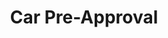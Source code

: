 ---
# head
title: 'Car Pre-Approval'
description: 'Pre Approval Form for buying a car'

# site
social: {
  facebookUrl: 'https://www.facebook.com/someurl',
  twitterUrl: 'https://www.twitter.com/someUrl',
  youtubeUrl: 'https://www.youtube.com/someUrl',
  instagramUrl: 'https://www.instagram.com/someUrl',
  linkedInUrl: 'https://www.linkedIn.com/someUrl',
}

# disclaimer
disclaimer: {
  logo: '../imag/logo-footer.svg',
  madeBy: 'Automotive dealer website by 3-2-1 Ignition',
  copyright: '2018-2019  3-2-1 Ignition, LCC'
}

# footer
footer: {
  address: '92 35 Granville St,Fairfield, CT 06824',
  phone: '839-123-111',
  email: 'info@dealership.com',
  menuItems: [
    { text: 'Home', url: '#' },
    { text: 'Find a car', url: '#' },
    { text: 'Get pre-approval', url: '#' },
    { text: 'Sell your car', url: '#' },
    { text: 'Services', url: '#' },
    { text: 'Terms &amp; conditions', url: '#' },
  ],
}

# header
header: {
  #assets
  logoUrl: '../imag/logo-sound.png',
  brandUrl: '../imag/logo_ford.svg',
  # mobile buttons
  mobileButtons: [
    { text: 'SALES', url: '#' },
    { text: 'SERVICES', url: '#' },
    { text: 'DIRECTION', url: '#' },
  ],
  #slides
  slides: ['/imag/carro.jpg', '/imag/carro.jpg', '/imag/carro.jpg'],
  # top-bar
  address: '101 SW Grady Way, Renton, WA 98057',
  phone: '839-123-111',
  schedule: 'Open today! 8:00 AM - 6:00 PM',
  # menu items
  menuItems: [
    { text: 'Find your next car', url: '#!', subItems: [
        { text: 'All inventory', url: '/search'},
        { text: 'All new', url: '#', subItems: [
            { text: 'All inventory', url: '#'},
            { text: 'By body type', url: '/bodytype-search'},
        ]},
        { text: 'All Pre-owned', url: '#', subItems: [
          { text: 'All inventory', url: '#'},
          { text: 'By body type', url: '/bodytype-search'},
          { text: 'Under $15,000', url: '#'},
        ]},
        { text: 'Commercial', url: '#'},
    ]},
    { text: 'Finance your car', url: '#', selected: true, subItems: [
      { text: 'Get pre-approved', url: '/pre-approved'},
      { text: 'Car loan calculator', url: '/calculator'},
    ]},
    { text: 'Sell your car', url: '#', subItems: [
      { text: 'We''ll buy your car', url: '/prepare'},
      { text: 'Get trade-in value', url: '/tradesell'},
    ]},
    { text: 'Service your car', url: '/service-your-car'},
  ],
  # search input
  searchPlaceholder: 'Find your next car',
}

# get-in-touch
getInTouch: {
  title: 'Get in touch',
  address: '92 35 Grandville St, Fairfield, CT 06824',
  phone: '839-123-111',
  email: 'service@dealership.com',
  servicesPhone: '839-123-111',
  servicesEmail: 'service@dealership.com',
  openingWeekDays: '10:00 - 22:00',
  openingSaturdays: '09:00 - 23:00',
  openingSundays: '10:00 - 22:00'
}

#footer
footerContact: {
  rowOne: {
    title: 'Links',
    elements: [
      {
        name: 'Home',
        link: '#'
      },
      {
        name: 'Sell your car',
        link: '#'
      },
      {
        name: 'Find a car',
        link: '#'
      },
      {
        name: 'Services',
        link: '#'
      },
      {
        name: 'Get pre-approval',
        link: '#'
      },
      {
        name: 'Terms & Conditions',
        link: '#'
      }
    ]
  },
  rowTwo: {
    title: 'Contacts',
    phone: '839-923-111',
    email: 'info@dealership.com',
    location: '92 35 Grandville St, Fairfield, CT 06824',
  },
  rowThree: {
    title: 'Stay Updated',
    inputPlaceholder: 'Your email address',
  }
}

# first section
firstSection: {
  title: 'Save Time With Pre-approval'
}

# contact details (first page)
firstPage: {
  title: 'Apply for Financing Now',
  subtitle: 'Fill out our 3 step secure credit application',
  contactDetails: {
    firstName: { label: 'First Name', placeholder: 'First Name' },
    lastName: { label: 'Last Name', placeholder: 'Last Name' },
    email: { label: 'Email address', placeholder: 'email@domain.com' },
    phone: { label: 'Phone number', placeholder: 'xxx-xxx-xxxx' },
    buttonText: 'Next',
  },
  preApprovedFeatures: {
    title: '6 Reasons to Get Pre-Approved',
    subtitle: 'Lorem ipsum dolor sit amet, consectetur adipiscing elit. Cras varius nulla non egestas semper. Pellentesque diam tortor, mollis ut sem nec, ultricies blandit urna. Nullam vehicula ornare lorem, cursus consectetur justo.',
    items: [
      {
        title: 'Nam libero tempore',
        subtitle: 'Lorem ipsum dolor sit amet, consectetur adipiscing elit. Cras varius nulla non egestas semper.',
        image: 'https://via.placeholder.com/150'
      },
      {
        title: 'Nam libero tempore',
        subtitle: 'Lorem ipsum dolor sit amet, consectetur adipiscing elit. Cras varius nulla non egestas semper.',
        image: 'https://via.placeholder.com/150'
      },
      {
        title: 'Nam libero tempore',
        subtitle: 'Lorem ipsum dolor sit amet, consectetur adipiscing elit. Cras varius nulla non egestas semper.',
        image: 'https://via.placeholder.com/150'
      },
      {
        title: 'Nam libero tempore',
        subtitle: 'Lorem ipsum dolor sit amet, consectetur adipiscing elit. Cras varius nulla non egestas semper.',
        image: 'https://via.placeholder.com/150'
      },
      {
        title: 'Nam libero tempore',
        subtitle: 'Lorem ipsum dolor sit amet, consectetur adipiscing elit. Cras varius nulla non egestas semper.',
        image: 'https://via.placeholder.com/150'
      },
      {
        title: 'Nam libero tempore',
        subtitle: 'Lorem ipsum dolor sit amet, consectetur adipiscing elit. Cras varius nulla non egestas semper.',
        image: 'https://via.placeholder.com/150'
      }
    ]
  },
  procedureIndications: {
    leftImage: 'https://via.placeholder.com/350',
    title: 'How it Works',
    items: [
      {
        image: '../imag/apply-icon.png',
        title: 'Apply Online',
        text: 'Lorem ipsum dolor sit amet, consectetur adipiscing elit. Cras varius nulla non egestas semper.'
      },
      {
        image: '../imag/car-tick-icon.png',
        title: 'Find Your Car',
        text: 'Lorem ipsum dolor sit amet, consectetur adipiscing elit. Cras varius nulla non egestas semper.'
      },
      {
        image: '../imag/paperwork-icon.png',
        title: 'Sign Paperwork',
        text: 'Lorem ipsum dolor sit amet, consectetur adipiscing elit. Cras varius nulla non egestas semper.'
      },
      {
        image: '../imag/happy-car-icon.png',
        title: 'Drive Away Happy',
        text: 'Lorem ipsum dolor sit amet, consectetur adipiscing elit. Cras varius nulla non egestas semper.'
      }
    ]
  },
  faq: {
    title: 'Frequently Asked Questions',
    subtitle: 'Lorem ipsum dolor sit amet, consectetur adipiscing elit. Cras varius nulla non egestas semper.',
    items: [
      {
        image: 'https://via.placeholder.com/150',
        title: 'Lorem ipsum dolor sit amet, consectetur adipiscing elit. Cras varius nulla non egestas semper.',
        text: 'Pellentesque diam tortor, mollis ut sem nec, ultricies blandit urna. Nullam vehicula ornare lorem, cursus consectetur justo. Duis a felis id odio fringilla aliquam eu sit amet orci. Fusce faucibus eleifend turpis, et faucibus massa auctor id. Curabitur blandit quis tortor at molestie. Quisque aliquam luctus dolor sit amet dignissim. Suspendisse dignissim mauris vitae lacus mollis, vitae gravida metus posuere. Integer nec justo in tellus ultricies laoreet sit amet 
        in ligula.',
      },
      {
        image: 'https://via.placeholder.com/150',
        title: 'Morbi iaculis suscipit tincidunt. Donec ut erat sollicitudin, volutpat ex consequat, accumsan ipsum.',
        text: 'Sed quis vulputate orci. Donec imperdiet velit sit amet orci lacinia, id egestas tellus pellentesque. Nullam eu iaculis lorem. Donec dignissim quam quis sapien convallis congue. Nam ultricies arcu ut fringilla elementum. Proin eu condimentum tellus. Sed ac efficitur ipsum, nec luctus felis. Cras fermentum orci in ullamcorper aliquam. Ut hendrerit vehicula odio nec sollicitudin. Quisque nulla ex, interdum vitae dui eget, pretium scelerisque elit.',
      },
      {
        image: 'https://via.placeholder.com/150',
        title: 'Nulla sodales erat orci. Aliquam varius nisi est, ac gravida nunc dignissim ac. Aliquam et tortor nibh.',
        text: 'Mauris nec neque ac ex aliquam suscipit. Pellentesque habitant morbi tristique senectus et netus et malesuada fames ac turpis egestas. Donec nec metus malesuada, placerat lacus non, lobortis lectus. Proin luctus, felis eget posuere mollis, elit lacus cursus turpis, lobortis commodo metus lacus eu tortor. Praesent tempor felis vitae maximus imperdiet.',
      },
      {
        image: 'https://via.placeholder.com/150',
        title: 'Fusce ut mollis lorem, vel eleifend lorem. Morbi efficitur, mi sollicitudin pharetra ullamcorper, massa lectus placerat diam, pharetra posuere eros diam sed tellus.',
        text: 'Mauris rhoncus tortor est, at condimentum lorem fringilla ac. Phasellus dapibus tristique ex eget placerat. In bibendum sapien vel sem ullamcorper dignissim. Nullam ultrices sapien non massa aliquam facilisis. Nullam pretium nulla ac pellentesque cursus. Fusce tristique odio libero. In sagittis sit amet ante eu congue. Vivamus in ante a turpis hendrerit euismod sit amet eget ipsum.',
      },
      {
        image: 'https://via.placeholder.com/150',
        title: 'Pellentesque non leo tincidunt ex ullamcorper sagittis vitae ac diam. Phasellus tellus tortor, venenatis semper magna eget.',
        text: 'Sollicitudin lobortis mi. Phasellus tempus mattis lectus ut eleifend. Duis ac vehicula diam. Curabitur quis sapien viverra, venenatis sem quis, varius tellus. Phasellus finibus a nunc sit amet sagittis. Aliquam erat volutpat. Interdum et malesuada fames ac ante ipsum primis in faucibus. Etiam ornare nisl mi, nec ornare ipsum porta eu.',
      }
    ]
  }
}

# application (second page)
secondPage: {
  subtitle: 'Fill out our 3 step secure credit application',
  application: {
    # Personal Information
    personalInformation: {
      title: 'Personal Information',
      birthDate: {
        label: 'Date of birth*',
      },
      educationLevel: {
        label: 'Education Level*',
        options: [
          '4yr college grad',
          '5yr college grad',
          '6yr college grad',
          '7yr college grad',
        ]
      },
      socialSecurityNumber: {
        label: 'Social security number*',
      },
      verifySocialSecurityNumber: {
        label: 'Verify social security number*',
      },
    },
    # Present address
    presentAddress: {
      title: 'Your Present Address',
      address: {
        label: 'Address*',
        placeholder: 'Buying home',
      },
      other: {
        label: 'Apt/suite/other',
      },
      city: {
        label: 'City*',
        placeholder: 'City',
      },
      state: {
        label: 'State*',
        placeholder: 'State',
        options: [
          'State 1',
          'State 2',
          'State 3',
          'State 4',
        ]
      },
      zipCode: {
        label: 'Zip Code*',
      },
      residenceType: {
        label: 'Residence type*',
        placeholder: 'Buying home',
        options: [
          'Residence 1',
          'Residence 2',
          'Residence 3',
          'Residence 4',
        ]
      },
      monthlyRent: {
        label: 'Monthly rent/mortgage amount*',
        placeholder: '$',
      },
      addressTime: {
        label: 'How long have you lived at this address?*',
      }
    },
    # Previous address
    previousAddress: {
      title: 'Previous Address',
      subtitle: 'Because you have lived at the above address for less than two years, we need your previous address',
      address: {
        label: 'Address*',
        placeholder: 'Buying home',
      },
      other: {
        label: 'Apt/suite/other',
      },
      city: {
        label: 'City*',
        placeholder: 'City',
      },
      state: {
        label: 'State*',
        placeholder: 'State',
        options: [
          'State 1',
          'State 2',
          'State 3',
          'State 4',
        ]
      },
      zipCode: {
        label: 'Zip Code*',
      },
      addressTime: {
        label: 'How long have you lived at this address?*',
      }
    },
    # Employment Information
    employmentInformation: {
      presentEmployment: {
        title: 'Employment Information',
        type: {
          label: 'Present employment type*',
          placeholder: 'Select',
          options: [
            'Type 1',
            'Type 2',
            'Type 3',
            'Type 4',
          ],
        },
        status: {
          label: 'Present employment status*',
          placeholder: 'Select',
          options: [
            'Status 1',
            'Status 2',
            'Status 3',
            'Status 4',
          ],
        },
        name: {
          label: 'Present employer name*',
          placeholder: 'Employer',
        },
        jobTitle: {
          label: 'Present job title*',
          placeholder: 'Job title',
        },
        employerPhone: {
          label: 'Present employer phone number*',
        },
        workingTime: {
          label: 'How long have you worked here?*',
        },
        grossSalary: {
          label: 'Gross salary*',
        },
        incomeFrequency: {
          label: 'Income frequency*',
          options: [
            'Monthly',
            'Bi-Weekly',
            'Weekly',
          ],
        },
        anotherIncome: {
          label: 'Do you have another source of income?',
          grossIncome: {
            label: 'Gross Income*',
          },
          incomeFrequency: {
            label: 'Income frequency*',
            options: [
              'Monthly',
              'Bi-Weekly',
              'Weekly',
            ],
          },
          incomeType: {
            label: 'Type of income*',
            placeholder: 'Select',
            options: [
              'Type 1',
              'Type 2',
              'Type 3',
              'Type 4',
            ]
          }
        }
      },
      # Previous employment
      previousEmployment: {
        title: 'Previous Employment',
        type: {
          label: 'Employment type*',
          placeholder: 'Select',
          options: [
            'Type 1',
            'Type 2',
            'Type 3',
            'Type 4',
          ],
        },
        status: {
          label: 'Employment status*',
          placeholder: 'Select',
          options: [
            'Status 1',
            'Status 2',
            'Status 3',
            'Status 4',
          ],
        },
        name: {
          label: 'Employer name*',
          placeholder: 'Employer',
        },
        jobTitle: {
          label: 'Job title*',
          placeholder: 'Job title',
        },
        employerPhone: {
          label: 'Employer phone number*',
        },
        workingTime: {
          label: 'How long did you work here?*',
        },
        grossSalary: {
          label: 'Gross salary*',
          placeholder: '$',
        },
        incomeFrequency: {
          label: 'Income frequency*',
          options: [
            'Monthly',
            'Bi-Weekly',
            'Weekly',
          ],
        },
      },
    },
    # Co-buyer information
    cobuyerInformation: {
      title: 'Co-buyer information',
      label: 'Will there be a co-buyer?',
      relationship: {
        label: 'Relationship to primary applicant*',
        placeholder: 'Select',
        options: [
          'Relationship 1',
          'Relationship 2',
          'Relationship 3',
          'Relationship 4',
        ],
      },
      educationLevel: {
        label: 'Education level*',
        placeholder: 'Select',
        options: [
          'Education 1',
          'Education 2',
          'Education 3',
          'Education 4',
        ],
      },
      firstName: {
        label: 'First name*',
      },
      lastName: {
        label: 'Last name*',
      },
      birthDate: {
        label: 'Date of birth*',
      },
      phone: {
        label: 'Phone number*',
      },
      socialSecurityNumber: {
        label: 'Social security number*',
      },
      verifySocialSecurityNumber: {
        label: 'Verify social security number*',
      },
    },
    # Co-buyer address
    cobuyerAddress: {
      title: 'Co-buyer Address',
      label: 'My address is same as the buyer',
      address: {
        label: 'Address*',
        placeholder: 'Buying home',
      },
      other: {
        label: 'Apt/suite/other',
      },
      city: {
        label: 'City*',
        placeholder: 'City',
      },
      state: {
        label: 'State*',
        placeholder: 'State',
        options: [
          'State 1',
          'State 2',
          'State 3',
          'State 4',
        ]
      },
      zipCode: {
        label: 'Zip Code*',
      },
      residenceType: {
        label: 'Residence type*',
        placeholder: 'Buying home',
        options: [
          'Residence 1',
          'Residence 2',
          'Residence 3',
          'Residence 4',
        ]
      },
      monthlyRent: {
        label: 'Monthly rent/mortgage amount*',
        placeholder: '$',
      },
      addressTime: {
        label: 'How long have you lived at this address?*',
      }
    },
    # co-buyer employment information
    cobuyerEmployment: {
      title: 'Co-buyer Employment Information',
      type: {
        label: 'Present employment type*',
        placeholder: 'Select',
        options: [
          'Type 1',
          'Type 2',
          'Type 3',
          'Type 4',
        ],
      },
      status: {
        label: 'Present employment status*',
        placeholder: 'Select',
        options: [
          'Status 1',
          'Status 2',
          'Status 3',
          'Status 4',
        ],
      },
      name: {
        label: 'Present employer name*',
        placeholder: 'Employer',
      },
      jobTitle: {
        label: 'Present job title*',
        placeholder: 'Job title',
      },
      employerPhone: {
        label: 'Present employer phone number*',
      },
      workingTime: {
        label: 'How long have you worked here?*',
      },
      grossSalary: {
        label: 'Gross salary*',
        placeholder: '$',
      },
      incomeFrequency: {
        label: 'Income frequency*',
        options: [
          'Monthly',
          'Bi-Weekly',
          'Weekly',
        ],
      },
      anotherIncome: {
        label: 'Do you have another source of income?',
        grossIncome: {
          label: 'Gross Income*',
          placeholder: '$',
        },
        incomeFrequency: {
          label: 'Income frequency*',
          options: [
            'Monthly',
            'Bi-Weekly',
            'Weekly',
          ],
        },
        incomeType: {
          label: 'Type of income*',
          placeholder: 'Select',
          options: [
            'Type 1',
            'Type 2',
            'Type 3',
            'Type 4',
          ]
        }
      }
    },
    # buyer consent
    buyerConsent: {
      title: 'Buyer Consent',
      regulationB: {
        title: 'Regulation B',
        subtitle: 'By ticking ''I Agree'', you both certify in accordance with Regulation B that your both intend to apply for joint credit.',
        checkboxText: 'I agree'
      },
      authorization: {
        title: 'Authorization',
        subtitle: {
          firstText: 'By clicking Submit, you are accepting that all of the statements in this application are true and made for the purpose of obtaining credit for your vehicle. You authorize us to begin a credit investigation, including obtaining your consumer credit report, and to forward or allow direct electronic access to your application to lenders, financial institution, or other third parties in order to process your application. We the Auto Dealer, may obtain information about you as describes in the notice, which we handle as stated in our ',
          policyLink: {
            text: 'privacy policy notice',
            url: '#',
          },
          secondText: '. This does not apply to information obtained in a non-financial transaction.'
        },
        checkboxText: 'I agree'
      }
    },
    # co-buyer consent
    cobuyerConsent: {
      title: 'Co-Buyer Consent',
      regulationB: {
        title: 'Regulation B',
        subtitle: 'By ticking ''I Agree'', you both certify in accordance with Regulation B that your both intend to apply for joint credit.',
        checkboxText: 'I agree'
      },
      authorization: {
        title: 'Authorization',
        subtitle: {
          firstText: 'By clicking Submit, you are accepting that all of the statements in this application are true and made for the purpose of obtaining credit for your vehicle. You authorize us to begin a credit investigation, including obtaining your consumer credit report, and to forward or allow direct electronic access to your application to lenders, financial institution, or other third parties in order to process your application. We the Auto Dealer, may obtain information about you as describes in the notice, which we handle as stated in our ',
          policyLink: {
            text: 'privacy policy notice',
            url: '#',
          },
          secondText: '. This does not apply to information obtained in a non-financial transaction.'
        },
        checkboxText: 'I agree'
      }
    },
    submitButtonText: 'Submit'
  }
}

# confirmation
thirdPage: {
  subtitle: 'Your application is complete',
  thanksText: 'Thanks',
  confirmationText: {
    firstText: 'We''l send and email to',
    secondText: 'shortly. You could be driving home your',
    thirdText: 'in no time!',
  },
  tradeValueButtonText: 'Value my trade',
  testDriveButtonText: 'Schedule test drive',
}

layout: details-pre-approved

---